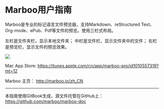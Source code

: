 # Marboo用户指南

<!-- create time: 2015-07-18 15:37:21  -->

<!-- This file is created by Marboo<http://marboo.io> template file $MARBOO_HOME/.media/starts/default.md
本文件由 Marboo<http://marboo.io> 模板文件 $MARBOO_HOME/.media/starts/default.md 创建 -->

Marboo是专业的标记语言文件预览器，支持Markdown、reStructured Text、Org-mode、ePub、Pdf等文件的预览。使用三栏式布局。

左栏是文件夹栏，显示本地文件夹；
中栏是文件栏，显示文件夹中的文件；
右栏是预览栏，显示文件的预览效果。

![](http://medis.qiniudn.com/1.jpg)

Mac App Store: <https://itunes.apple.com/cn/app/marboo-pro/id1010557319?mt=12>

Marboo 主页： http://marboo.io/zh_CN

---

本指南使用GitBook生成，源文件托管在GitHub上：<https://github.com/marboo/marboo-doc>

